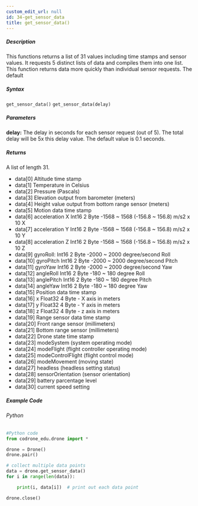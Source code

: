 ```yaml
---
custom_edit_url: null
id: 34-get_sensor_data
title: get_sensor_data()
---
```


##### Description

This functions returns a list of 31 values including time stamps and sensor values. It requests 5 distinct lists of data and compiles them into one list. This function returns data more quickly than individual sensor requests. The default

##### Syntax

```get_sensor_data()```
```get_sensor_data(delay)```

##### Parameters

**delay:** The delay in seconds for each sensor request (out of 5). The total delay will be 5x this delay value. The default value is 0.1 seconds.

##### Returns
A list of length 31.

* data[0] Altitude time stamp
* data[1] Temperature	in Celsius
* data[2] Pressure (Pascals)
* data[3] Elevation output from barometer (meters)
* data[4] Height value output from bottom range sensor (meters)
* data[5] Motion data time stamp 
* data[6] acceleration X            Int16	2 Byte	-1568 ~ 1568 (-156.8 ~ 156.8) m/s2 x 10 X
* data[7] acceleration Y            Int16	2 Byte	-1568 ~ 1568 (-156.8 ~ 156.8) m/s2 x 10 Y
* data[8] acceleration Z            Int16   2 Byte	-1568 ~ 1568 (-156.8 ~ 156.8) m/s2 x 10 Z
* data[9] gyroRoll:	Int16	2 Byte	-2000 ~ 2000	degree/second Roll
* data[10] gyroPitch	Int16	2 Byte	-2000 ~ 2000	degree/second Pitch
* data[11] gyroYaw  	Int16	2 Byte	-2000 ~ 2000	degree/second Yaw
* data[12] angleRoll	Int16	2 Byte	-180 ~ 180	degree Roll
* data[13] anglePitch	Int16	2 Byte	-180 ~ 180	degree Pitch
* data[14] angleYaw	Int16	2 Byte	-180 ~ 180	degree Yaw
* data[15] Position data time stamp
* data[16] x	Float32	4 Byte	-	X axis in meters
* data[17] y	Float32	4 Byte	-	Y axis in meters
* data[18] z	Float32	4 Byte	-	z axis in meters
* data[19] Range sensor data time stamp 
* data[20] Front range sensor (millimeters)
* data[21] Bottom range sensor (millimeters)
* data[22] Drone state time stamp 
* data[23] modeSystem	 (system operating mode)
* data[24] modeFlight  (flight controller operating mode)
* data[25] modeControlFlight  (flight control mode)
* data[26] modeMovement  (moving state)
* data[27] headless  (headless setting status)
* data[28] sensorOrientation  (sensor orientation)
* data[29] battery parcentage level
* data[30] current speed setting

##### Example Code
###### Python
```python
#Python code
from codrone_edu.drone import *

drone = Drone()
drone.pair()

# collect multiple data points
data = drone.get_sensor_data()
for i in range(len(data)):

    print(i, data[i])  # print out each data point

drone.close()

```
